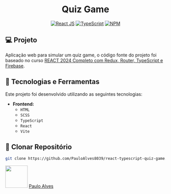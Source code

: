 <h1 align="center">Quiz Game</h1>

<p align="center">
  <a href="https://react.dev/"><img alt="React JS" src="https://img.shields.io/badge/React-20232A?style=for-the-badge&logo=react&logoColor=61DAFB" /></a>
  <a href="https://www.typescriptlang.org/"><img alt="TypeScript" src="https://img.shields.io/badge/typescript-%23007ACC.svg?style=for-the-badge&logo=typescript&logoColor=white" /></a>
  <a href="https://www.npmjs.com/"><img alt="NPM" src="https://img.shields.io/badge/NPM-%23CB3837.svg?style=for-the-badge&logo=npm&logoColor=white" /></a>
</p>

## :computer: Projeto

Aplicação web para simular um quiz game, o código fonte do projeto foi baseado no curso 
[REACT 2024 Completo com Redux, Router, TypeScript e Firebase](https://www.udemy.com/course/react-js-completo-com-redux-toolkit-firebase-git-e-typescript/).

## 🚀 Tecnologias e Ferramentas  

Este projeto foi desenvolvido utilizando as seguintes tecnologias:  

- **Frontend:**  
  - `HTML`
  - `SCSS`
  - `TypeScript`
  - `React`
  - `Vite`

## :floppy_disk: Clonar Repositório

```bash
git clone https://github.com/PauloAlves8039/react-typescript-quiz-game.git
```

<a href="https://github.com/PauloAlves8039"><img src="https://avatars.githubusercontent.com/u/57012714?v=4" width=70></a>
[Paulo Alves](https://github.com/PauloAlves8039)
